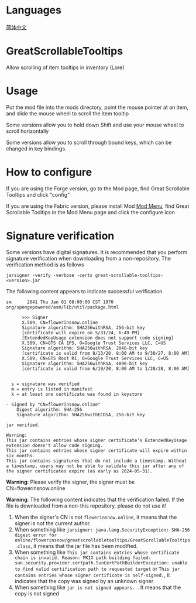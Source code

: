 # Languages
[简体中文](README/zh_cn.md)

# GreatScrollableTooltips
Allow scrolling of item tooltips in inventory (Lore)

# Usage
Put the mod file into the mods directory, point the mouse pointer at an item, and slide the mouse wheel to scroll the item tooltip

Some versions allow you to hold down Shift and use your mouse wheel to scroll horizontally

Some versions allow you to scroll through bound keys, which can be changed in key bindings.

# How to configure
If you are using the Forge version, go to the Mod page, find Great Scrollable Tooltips and click "config"

If you are using the Fabric version, please install Mod [Mod Menu](https://modrinth.com/mod/modmenu), find Great Scrollable Tooltips in the Mod Menu page and click the configure icon

# Signature verification
Some versions have digital signatures. It is recommended that you perform signature verification when downloading from a non-repository. The verification method is as follows

```
jarsigner -verify -verbose -certs great-scrollable-tooltips-<version>.jar
```

The following content appears to indicate successful verification

```
sm      2041 Thu Jan 01 08:00:00 CST 1970 org/spongepowered/asm/lib/util/package.html

      >>> Signer
      X.509, CN=flowerinsnow.online
      Signature algorithm: SHA256withRSA, 256-bit key
      [certificate will expire on 5/31/24, 6:49 PM]
      [ExtendedKeyUsage extension does not support code signing]
      X.509, CN=GTS CA 1P5, O=Google Trust Services LLC, C=US
      Signature algorithm: SHA256withRSA, 2048-bit key
      [certificate is valid from 8/13/20, 8:00 AM to 9/30/27, 8:00 AM]
      X.509, CN=GTS Root R1, O=Google Trust Services LLC, C=US
      Signature algorithm: SHA256withRSA, 4096-bit key
      [certificate is valid from 6/19/20, 8:00 AM to 1/28/28, 8:00 AM]


  s = signature was verified 
  m = entry is listed in manifest
  k = at least one certificate was found in keystore

- Signed by "CN=flowerinsnow.online"
    Digest algorithm: SHA-256
    Signature algorithm: SHA256withECDSA, 256-bit key

jar verified.

Warning: 
This jar contains entries whose signer certificate's ExtendedKeyUsage extension doesn't allow code signing.
This jar contains entries whose signer certificate will expire within six months. 
This jar contains signatures that do not include a timestamp. Without a timestamp, users may not be able to validate this jar after any of the signer certificates expire (as early as 2024-05-31).
```

**Warning**: Please verify the signer, the signer must be CN=flowerinsnow.online

**Warning**: The following content indicates that the verification failed. If the file is downloaded from a non-this repository, please do not use it!

1. When the signer's CN is not `flowerinsnow.online`, it means that the signer is not the current author.
2. When something like `jarsigner: java.lang.SecurityException: SHA-256 digest error for online/flowerinsnow/greatscrollabletooltips/GreatScrollableTooltips.class`, it means that the jar file has been modified.
3. When something like `This jar contains entries whose certificate chain is invalid. Reason: PKIX path building failed: sun.security.provider.certpath.SunCertPathBuilderException: unable to find valid certification path to requested target` or `This jar contains entries whose signer certificate is self-signed.`, it indicates that the copy was signed by an unknown signer
4. When something like `jar is not signed appears. `. It means that the copy is not signed
